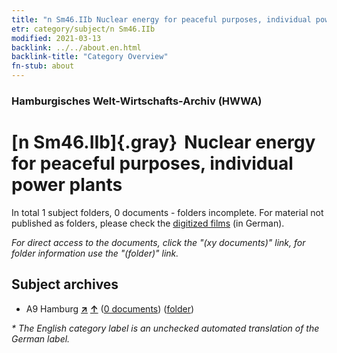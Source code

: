 ```yaml
---
title: "n Sm46.IIb Nuclear energy for peaceful purposes, individual power plants"
etr: category/subject/n Sm46.IIb
modified: 2021-03-13
backlink: ../../about.en.html
backlink-title: "Category Overview"
fn-stub: about
---
```


### Hamburgisches Welt-Wirtschafts-Archiv (HWWA)
# [n Sm46.IIb]{.gray}&#8201; Nuclear energy for peaceful purposes, individual power plants&#160; 





In total 1 subject folders, 0 documents - folders incomplete.
For material not published as folders, please check the [digitized films](/film/h1_sh) (in German).

_For direct access to the documents, click the "(xy documents)" link, for folder information use the "(folder)" link._

## Subject archives


- A9 Hamburg [**&nearr;**](../../../geo/i/140905/about.en.html "Hamburg (all folders)") [**&uarr;**](../../../geo/about.en.html#A9 "Country category system") (<a href="https://pm20.zbw.eu/dfgview/sh/140905,187254" title="about: Hamburg : Nuclear energy for peaceful purposes, individual power plants" target="_blank">0 documents</a>) ([folder](../../../../folder/sh/1409xx/140905/1872xx/187254/about.en.html))


_* The English category label is an unchecked automated translation of the German label._

